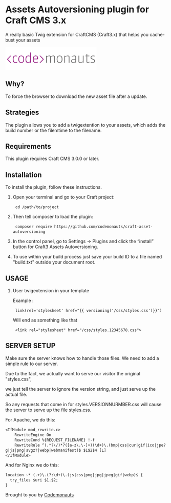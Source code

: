 # Assets Autoversioning plugin for Craft CMS 3.x

A really basic Twig extension for CraftCMS (Craft3.x) that helps you cache-bust your assets

![Screenshot](resources/img/codemonauts-logo.png)

## Why?

To force the browser to download the new asset file after a update.

## Strategies

The plugin allows you to add a twigextention to your assets, which adds the build number or the filemtime to the filename.

## Requirements

This plugin requires Craft CMS 3.0.0 or later.

## Installation

To install the plugin, follow these instructions.

1. Open your terminal and go to your Craft project:

        cd /path/to/project

2. Then tell composer to load the plugin:

        composer require https://github.com/codemonauts/craft-asset-autoversioning

3. In the control panel, go to Settings → Plugins and click the “install” button for Craft3 Assets Autoversioning.

4. To use within your build process just save your build ID to a file named "build.txt" outside your document root.

## USAGE

1. User twigextension in your template
    
    Example : 
    
        link(rel='stylesheet' href="{{ versioning('/css/styles.css')}}")
        
    Will end as something like that
        
        <link rel="stylesheet" href="/css/styles.12345678.css">
        

## SERVER SETUP

Make sure the server knows how to handle those files. We need to add a simple rule to our server. 

Due to the fact, we actually want to serve our visitor the original "styles.css",

we just tell the server to ignore the version string, and just serve up the actual file.

So any requests that come in for styles.VERSIONNURMBER.css will cause the server to serve up the file styles.css.

For Apache, we do this: 

    <IfModule mod_rewrite.c>
        RewriteEngine On
        RewriteCond %{REQUEST_FILENAME} !-f
        RewriteRule ^(.*?\/)*?([a-z\.\-]+)(\d+)\.(bmp|css|cur|gif|ico|jpe?g|js|png|svgz?|webp|webmanifest)$ $1$2$4 [L]
    </IfModule>

And for Nginx we do this:

    location ~* (.+)\.(?:\d+)\.(js|css|png|jpg|jpeg|gif|webp)$ {
      try_files $uri $1.$2;
    }

            

Brought to you by [Codemonauts](https://codemonauts.com)
